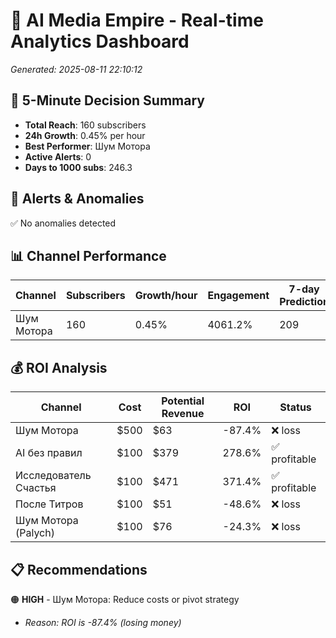 # 🚀 AI Media Empire - Real-time Analytics Dashboard

*Generated: 2025-08-11 22:10:12*

## 🎯 5-Minute Decision Summary

- **Total Reach**: 160 subscribers
- **24h Growth**: 0.45% per hour
- **Best Performer**: Шум Мотора
- **Active Alerts**: 0
- **Days to 1000 subs**: 246.3

## 🚨 Alerts & Anomalies

✅ No anomalies detected

## 📊 Channel Performance

| Channel | Subscribers | Growth/hour | Engagement | 7-day Prediction |
|---------|------------|-------------|------------|------------------|
| Шум Мотора | 160 | 0.45% | 4061.2% | 209 |

## 💰 ROI Analysis

| Channel | Cost | Potential Revenue | ROI | Status |
|---------|------|------------------|-----|--------|
| Шум Мотора | $500 | $63 | -87.4% | ❌ loss |
| AI без правил | $100 | $379 | 278.6% | ✅ profitable |
| Исследователь Счастья | $100 | $471 | 371.4% | ✅ profitable |
| После Титров | $100 | $51 | -48.6% | ❌ loss |
| Шум Мотора (Palych) | $100 | $76 | -24.3% | ❌ loss |

## 📋 Recommendations

🟠 **HIGH** - Шум Мотора: Reduce costs or pivot strategy
   - *Reason: ROI is -87.4% (losing money)*

